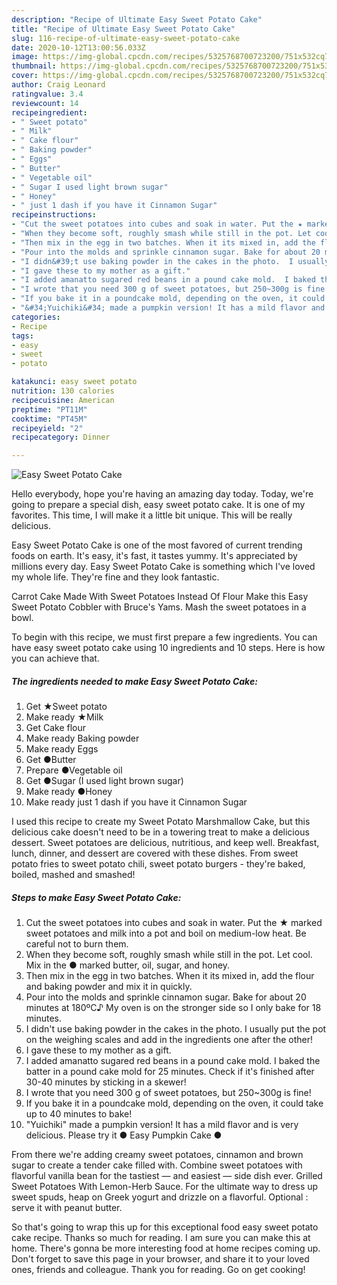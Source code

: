```yaml
---
description: "Recipe of Ultimate Easy Sweet Potato Cake"
title: "Recipe of Ultimate Easy Sweet Potato Cake"
slug: 116-recipe-of-ultimate-easy-sweet-potato-cake
date: 2020-10-12T13:00:56.033Z
image: https://img-global.cpcdn.com/recipes/5325768700723200/751x532cq70/easy-sweet-potato-cake-recipe-main-photo.jpg
thumbnail: https://img-global.cpcdn.com/recipes/5325768700723200/751x532cq70/easy-sweet-potato-cake-recipe-main-photo.jpg
cover: https://img-global.cpcdn.com/recipes/5325768700723200/751x532cq70/easy-sweet-potato-cake-recipe-main-photo.jpg
author: Craig Leonard
ratingvalue: 3.4
reviewcount: 14
recipeingredient:
- " Sweet potato"
- " Milk"
- " Cake flour"
- " Baking powder"
- " Eggs"
- " Butter"
- " Vegetable oil"
- " Sugar I used light brown sugar"
- " Honey"
- " just 1 dash if you have it Cinnamon Sugar"
recipeinstructions:
- "Cut the sweet potatoes into cubes and soak in water. Put the ★ marked sweet potatoes and milk into a pot and boil on medium-low heat. Be careful not to burn them."
- "When they become soft, roughly smash while still in the pot. Let cool. Mix in the ● marked butter, oil, sugar, and honey."
- "Then mix in the egg in two batches. When it its mixed in, add the flour and baking powder and mix it in quickly."
- "Pour into the molds and sprinkle cinnamon sugar. Bake for about 20 minutes at 180ºC♪  My oven is on the stronger side so I only bake for 18 minutes."
- "I didn&#39;t use baking powder in the cakes in the photo.  I usually put the pot on the weighing scales and add in the ingredients one after the other!"
- "I gave these to my mother as a gift."
- "I added amanatto sugared red beans in a pound cake mold.  I baked the batter in a pound cake mold for 25 minutes. Check if it&#39;s finished after 30-40 minutes by sticking in a skewer!"
- "I wrote that you need 300 g of sweet potatoes, but 250~300g is fine!"
- "If you bake it in a poundcake mold, depending on the oven, it could take up to 40 minutes to bake!"
- "&#34;Yuichiki&#34; made a pumpkin version! It has a mild flavor and is very delicious. Please try it ● Easy Pumpkin Cake ●"
categories:
- Recipe
tags:
- easy
- sweet
- potato

katakunci: easy sweet potato 
nutrition: 130 calories
recipecuisine: American
preptime: "PT11M"
cooktime: "PT45M"
recipeyield: "2"
recipecategory: Dinner

---
```



![Easy Sweet Potato Cake](https://img-global.cpcdn.com/recipes/5325768700723200/751x532cq70/easy-sweet-potato-cake-recipe-main-photo.jpg)

Hello everybody, hope you're having an amazing day today. Today, we're going to prepare a special dish, easy sweet potato cake. It is one of my favorites. This time, I will make it a little bit unique. This will be really delicious.

Easy Sweet Potato Cake is one of the most favored of current trending foods on earth. It's easy, it's fast, it tastes yummy. It's appreciated by millions every day. Easy Sweet Potato Cake is something which I've loved my whole life. They're fine and they look fantastic.

Carrot Cake Made With Sweet Potatoes Instead Of Flour Make this Easy Sweet Potato Cobbler with Bruce&#39;s Yams. Mash the sweet potatoes in a bowl.


To begin with this recipe, we must first prepare a few ingredients. You can have easy sweet potato cake using 10 ingredients and 10 steps. Here is how you can achieve that.

<!--inarticleads1-->

##### The ingredients needed to make Easy Sweet Potato Cake:

1. Get  ★Sweet potato
1. Make ready  ★Milk
1. Get  Cake flour
1. Make ready  Baking powder
1. Make ready  Eggs
1. Get  ●Butter
1. Prepare  ●Vegetable oil
1. Get  ●Sugar (I used light brown sugar)
1. Make ready  ●Honey
1. Make ready  just 1 dash if you have it Cinnamon Sugar


I used this recipe to create my Sweet Potato Marshmallow Cake, but this delicious cake doesn&#39;t need to be in a towering treat to make a delicious dessert. Sweet potatoes are delicious, nutritious, and keep well. Breakfast, lunch, dinner, and dessert are covered with these dishes. From sweet potato fries to sweet potato chili, sweet potato burgers - they&#39;re baked, boiled, mashed and smashed! 

<!--inarticleads2-->

##### Steps to make Easy Sweet Potato Cake:

1. Cut the sweet potatoes into cubes and soak in water. Put the ★ marked sweet potatoes and milk into a pot and boil on medium-low heat. Be careful not to burn them.
1. When they become soft, roughly smash while still in the pot. Let cool. Mix in the ● marked butter, oil, sugar, and honey.
1. Then mix in the egg in two batches. When it its mixed in, add the flour and baking powder and mix it in quickly.
1. Pour into the molds and sprinkle cinnamon sugar. Bake for about 20 minutes at 180ºC♪  My oven is on the stronger side so I only bake for 18 minutes.
1. I didn&#39;t use baking powder in the cakes in the photo.  I usually put the pot on the weighing scales and add in the ingredients one after the other!
1. I gave these to my mother as a gift.
1. I added amanatto sugared red beans in a pound cake mold.  I baked the batter in a pound cake mold for 25 minutes. Check if it&#39;s finished after 30-40 minutes by sticking in a skewer!
1. I wrote that you need 300 g of sweet potatoes, but 250~300g is fine!
1. If you bake it in a poundcake mold, depending on the oven, it could take up to 40 minutes to bake!
1. &#34;Yuichiki&#34; made a pumpkin version! It has a mild flavor and is very delicious. Please try it ● Easy Pumpkin Cake ●


From there we&#39;re adding creamy sweet potatoes, cinnamon and brown sugar to create a tender cake filled with. Combine sweet potatoes with flavorful vanilla bean for the tastiest — and easiest — side dish ever. Grilled Sweet Potatoes With Lemon-Herb Sauce. For the ultimate way to dress up sweet spuds, heap on Greek yogurt and drizzle on a flavorful. Optional : serve it with peanut butter. 

So that's going to wrap this up for this exceptional food easy sweet potato cake recipe. Thanks so much for reading. I am sure you can make this at home. There's gonna be more interesting food at home recipes coming up. Don't forget to save this page in your browser, and share it to your loved ones, friends and colleague. Thank you for reading. Go on get cooking!
